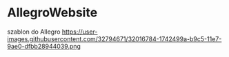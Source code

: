 # AllegroWebsite
szablon do Allegro
https://user-images.githubusercontent.com/32794671/32016784-1742499a-b9c5-11e7-9ae0-dfbb28944039.png
